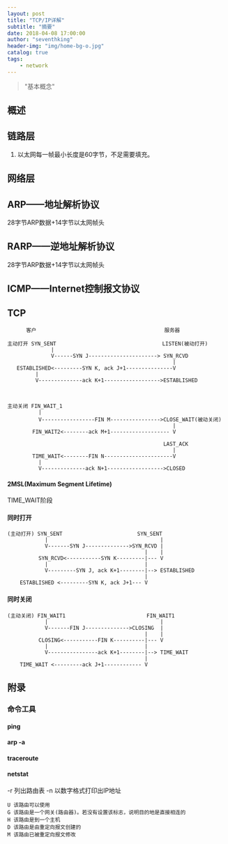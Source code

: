 ```yaml
---
layout: post
title: "TCP/IP详解"
subtitle: "摘要"
date: 2018-04-08 17:00:00
author: "seventhking"
header-img: "img/home-bg-o.jpg"
catalog: true
tags:
    - network
---
```


> "基本概念"

## 概述

## 链路层
1. 以太网每一帧最小长度是60字节，不足需要填充。

## 网络层

## ARP——地址解析协议
28字节ARP数据+14字节以太网帧头

## RARP——逆地址解析协议
28字节ARP数据+14字节以太网帧头

## ICMP——Internet控制报文协议



## TCP

~~~
      客户                                         服务器

主动打开 SYN_SENT                                  LISTEN(被动打开)
              |
              V------SYN J----------------------> SYN_RCVD
                                                     |
   ESTABLISHED<---------SYN K, ack J+1---------------V
         |
         V--------------ack K+1------------------>ESTABLISHED



主动关闭 FIN_WAIT_1
          |
          V-----------------FIN M---------------->CLOSE_WAIT(被动关闭)
                                                     |
        FIN_WAIT2<--------ack M+1------------------- V

                                                  LAST_ACK
                                                     |
        TIME_WAIT<--------FIN N----------------------V
          |
          V--------------ack N+1------------------>CLOSED
~~~

#### 2MSL(Maximum Segment Lifetime)
TIME_WAIT阶段

#### 同时打开

~~~
(主动打开) SYN_SENT                        SYN_SENT
            |                                    |
            V-------SYN J-------------->SYN_RCVD |
                                            |    |
          SYN_RCVD<-----------SYN K---------|--- V
            |                               |
            V---------SYN J, ack K+1--------|--> ESTABLISHED
                                            |
    ESTABLISHED <---------SYN K, ack J+1--- V
~~~

#### 同时关闭

~~~
(主动关闭) FIN_WAIT1                          FIN_WAIT1
            |                                    |
            V-------FIN J-------------->CLOSING  |
                                            |    |
          CLOSING<-----------FIN K----------|--- V
            |                               |
            V----------------ack K+1--------|--> TIME_WAIT
                                            |
    TIME_WAIT <---------ack J+1------------ V
~~~

## 附录

### 命令工具
#### ping

#### arp -a

#### traceroute

#### netstat
-r 列出路由表
-n 以数字格式打印出IP地址

~~~
U 该路由可以使用
G 该路由是一个网关(路由器)。若没有设置该标志，说明目的地是直接相连的
H 该路由是到一个主机
D 该路由是由重定向报文创建的
M 该路由已被重定向报文修改
~~~
